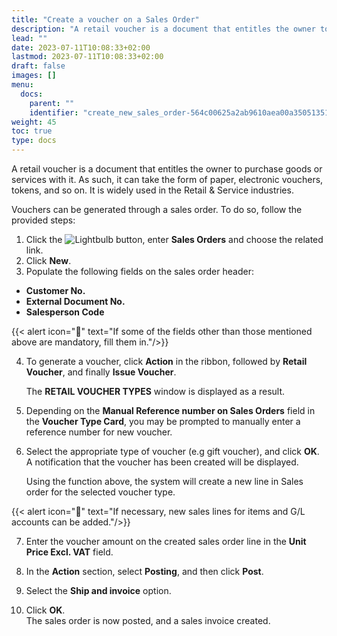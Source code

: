 ```yaml
---
title: "Create a voucher on a Sales Order"
description: "A retail voucher is a document that entitles the owner to purchase goods or services with it. As such, it can take the form of paper, electronic vouchers, tokens, and so on. It is widely used in the Retail & Service industries."
lead: ""
date: 2023-07-11T10:08:33+02:00
lastmod: 2023-07-11T10:08:33+02:00
draft: false
images: []
menu:
  docs:
    parent: ""
    identifier: "create_new_sales_order-564c00625a2ab9610aea00a350513512"
weight: 45
toc: true
type: docs
---
```


A retail voucher is a document that entitles the owner to purchase goods or services with it. As such, it can take the form of paper, electronic vouchers, tokens, and so on. It is widely used in the Retail & Service industries. 

Vouchers can be generated through a sales order. To do so, follow the provided steps: 

1. Click the ![Lightbulb](Lightbulb_icon.PNG) button, enter **Sales Orders** and choose the related link. 
2. Click **New**.
3. Populate the following fields on the sales order header:

- **Customer No.**
- **External Document No.**
- **Salesperson Code**

{{< alert icon="📝" text="If some of the fields other than those mentioned above are mandatory, fill them in."/>}}


4. To generate a voucher, click **Action** in the ribbon, followed by **Retail Voucher**, and finally **Issue Voucher**.

    The **RETAIL VOUCHER TYPES** window is displayed as a result.

5. Depending on the **Manual Reference number on Sales Orders** field in the **Voucher Type Card**, you may be prompted to manually enter a reference number for new voucher.

6. Select the appropriate type of voucher (e.g gift voucher), and click **OK**.       
   A notification that the voucher has been created will be displayed. 

    Using the function above, the system will create a new line in Sales order for the selected voucher type. 

{{< alert icon="📝" text="If necessary, new sales lines for items and G/L accounts can be added."/>}}


7. Enter the voucher amount on the created sales order line in the **Unit Price Excl. VAT** field.

8. In the **Action** section, select **Posting**, and then click **Post**. 

9. Select the **Ship and invoice** option.

10.   Click **OK**.       
   The sales order is now posted, and a sales invoice created. 
